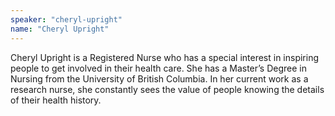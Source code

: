 ```yaml
---
speaker: "cheryl-upright"
name: "Cheryl Upright"
---
```


Cheryl Upright is a Registered Nurse who has a special interest in
inspiring people to get involved in their health care. She has a Master’s
Degree in Nursing from the University of British Columbia. In her current work
as a research nurse, she constantly sees the value of people knowing the
details of their health history.
